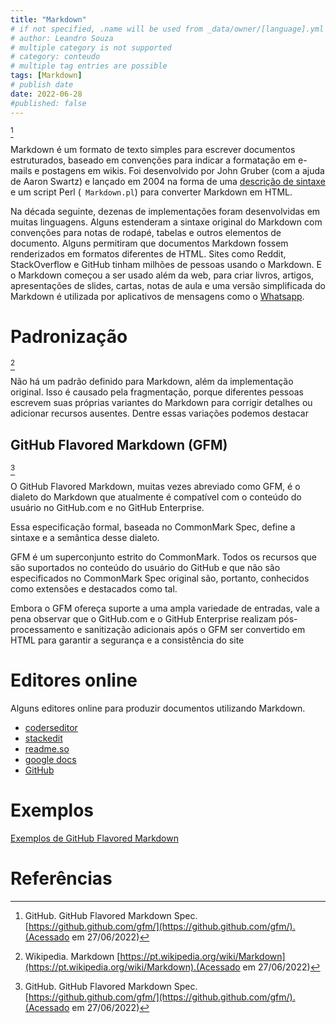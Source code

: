 ```yaml
---
title: "Markdown"
# if not specified, .name will be used from _data/owner/[language].yml
# author: Leandro Souza
# multiple category is not supported
# category: conteudo
# multiple tag entries are possible
tags: [Markdown]
# publish date
date: 2022-06-28
#published: false
---
```


[^gfm]

Markdown é um formato de texto simples para escrever documentos estruturados, baseado em convenções para indicar a formatação em e-mails e postagens em wikis. Foi desenvolvido por John Gruber (com a ajuda de Aaron Swartz) e lançado em 2004 na forma de uma [descrição de sintaxe](https://daringfireball.net/projects/markdown/syntax) e um script Perl (` Markdown.pl`) para converter Markdown em HTML. 

Na década seguinte, dezenas de implementações foram desenvolvidas em muitas linguagens. Alguns estenderam a sintaxe original do Markdown com convenções para notas de rodapé, tabelas e outros elementos de documento. Alguns permitiram que documentos Markdown fossem renderizados em formatos diferentes de HTML. Sites como Reddit, StackOverflow e GitHub tinham milhões de pessoas usando o Markdown. E o Markdown começou a ser usado além da web, para criar livros, artigos, apresentações de slides, cartas, notas de aula e uma versão simplificada do Markdown é utilizada por aplicativos de mensagens como o [Whatsapp](https://faq.whatsapp.com/556797335179788/?locale=pt_BR). 

# Padronização

[^wiki]

Não há um padrão definido para Markdown, além da implementação original. Isso é causado pela fragmentação, porque diferentes pessoas escrevem suas próprias variantes do Markdown para corrigir detalhes ou adicionar recursos ausentes. Dentre essas variações podemos destacar

## GitHub Flavored Markdown (GFM)

[^gfm]

O GitHub Flavored Markdown, muitas vezes abreviado como GFM, é o dialeto do Markdown que atualmente é compatível com o conteúdo do usuário no GitHub.com e no GitHub Enterprise.

Essa especificação formal, baseada no CommonMark Spec, define a sintaxe e a semântica desse dialeto.

GFM é um superconjunto estrito do CommonMark. Todos os recursos que são suportados no conteúdo do usuário do GitHub e que não são especificados no CommonMark Spec original são, portanto, conhecidos como extensões e destacados como tal.

Embora o GFM ofereça suporte a uma ampla variedade de entradas, vale a pena observar que o GitHub.com e o GitHub Enterprise realizam pós-processamento e sanitização adicionais após o GFM ser convertido em HTML para garantir a segurança e a consistência do site

# Editores online

Alguns editores online para produzir documentos utilizando Markdown.

- [coderseditor](https://coderseditor.com/tools/githubflavoredmarkdown/)
- [stackedit](https://stackedit.io/app)
- [readme.so](https://readme.so/pt/editor)
- [google docs](https://support.google.com/docs/answer/12014036?hl=pt)
- [GitHub](https://github.com/leandro-costa/leandro-costa.github.io/blob/main/_posts/2022-06-26-markdown.md)


# Exemplos

[Exemplos de GitHub Flavored Markdown](https://github.github.com/gfm/#example-1)

# Referências 

[^wiki]: Wikipedia. Markdown [https://pt.wikipedia.org/wiki/Markdown](https://pt.wikipedia.org/wiki/Markdown).(Acessado em 27/06/2022)


[^gfm]: GitHub. GitHub Flavored Markdown Spec. [https://github.github.com/gfm/](https://github.github.com/gfm/).(Acessado em 27/06/2022)